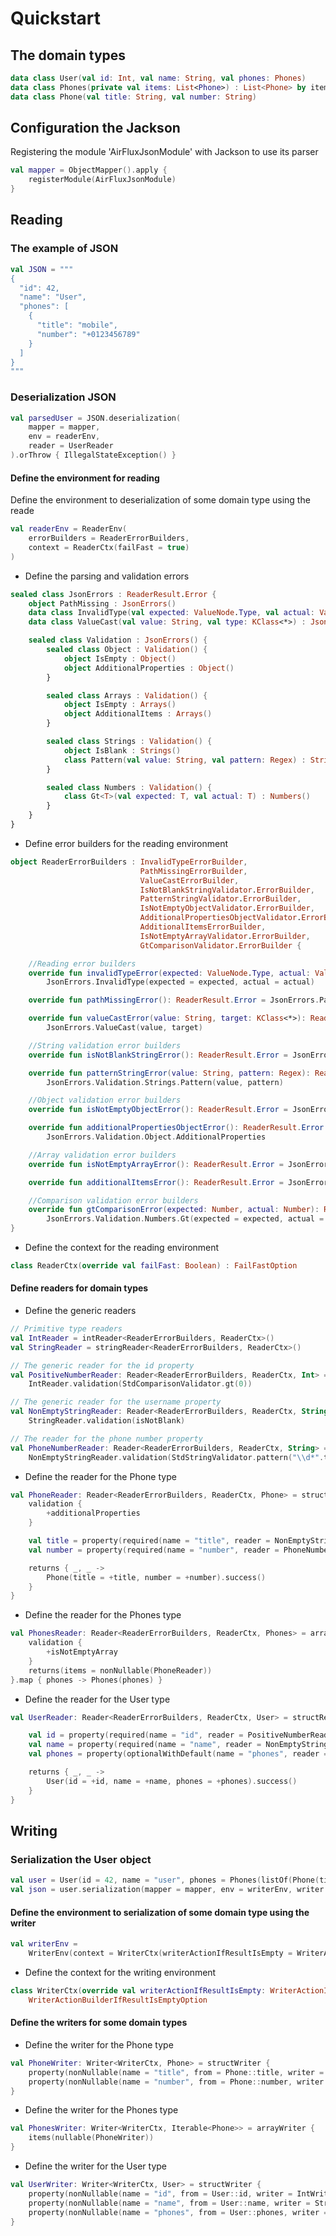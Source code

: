 # Quickstart

## The domain types

```kotlin
data class User(val id: Int, val name: String, val phones: Phones)
data class Phones(private val items: List<Phone>) : List<Phone> by items
data class Phone(val title: String, val number: String)
```

## Configuration the Jackson

Registering the module 'AirFluxJsonModule' with Jackson to use its parser

```kotlin
val mapper = ObjectMapper().apply {
    registerModule(AirFluxJsonModule)
}
```

## Reading

### The example of JSON

```kotlin
val JSON = """
{
  "id": 42,
  "name": "User",
  "phones": [
    {
      "title": "mobile",
      "number": "+0123456789"
    }
  ]
}
"""
```

### Deserialization JSON

```kotlin
val parsedUser = JSON.deserialization(
    mapper = mapper,
    env = readerEnv,
    reader = UserReader
).orThrow { IllegalStateException() }
```

#### Define the environment for reading

Define the environment to deserialization of some domain type using the reade

```kotlin
val readerEnv = ReaderEnv(
    errorBuilders = ReaderErrorBuilders,
    context = ReaderCtx(failFast = true)
)
```

- Define the parsing and validation errors

```kotlin
sealed class JsonErrors : ReaderResult.Error {
    object PathMissing : JsonErrors()
    data class InvalidType(val expected: ValueNode.Type, val actual: ValueNode.Type) : JsonErrors()
    data class ValueCast(val value: String, val type: KClass<*>) : JsonErrors()

    sealed class Validation : JsonErrors() {
        sealed class Object : Validation() {
            object IsEmpty : Object()
            object AdditionalProperties : Object()
        }

        sealed class Arrays : Validation() {
            object IsEmpty : Arrays()
            object AdditionalItems : Arrays()
        }

        sealed class Strings : Validation() {
            object IsBlank : Strings()
            class Pattern(val value: String, val pattern: Regex) : Strings()
        }

        sealed class Numbers : Validation() {
            class Gt<T>(val expected: T, val actual: T) : Numbers()
        }
    }
}
```

- Define error builders for the reading environment

```kotlin
object ReaderErrorBuilders : InvalidTypeErrorBuilder,
                             PathMissingErrorBuilder,
                             ValueCastErrorBuilder,
                             IsNotBlankStringValidator.ErrorBuilder,
                             PatternStringValidator.ErrorBuilder,
                             IsNotEmptyObjectValidator.ErrorBuilder,
                             AdditionalPropertiesObjectValidator.ErrorBuilder,
                             AdditionalItemsErrorBuilder,
                             IsNotEmptyArrayValidator.ErrorBuilder,
                             GtComparisonValidator.ErrorBuilder {

    //Reading error builders
    override fun invalidTypeError(expected: ValueNode.Type, actual: ValueNode.Type): ReaderResult.Error =
        JsonErrors.InvalidType(expected = expected, actual = actual)

    override fun pathMissingError(): ReaderResult.Error = JsonErrors.PathMissing

    override fun valueCastError(value: String, target: KClass<*>): ReaderResult.Error =
        JsonErrors.ValueCast(value, target)

    //String validation error builders
    override fun isNotBlankStringError(): ReaderResult.Error = JsonErrors.Validation.Strings.IsBlank

    override fun patternStringError(value: String, pattern: Regex): ReaderResult.Error =
        JsonErrors.Validation.Strings.Pattern(value, pattern)

    //Object validation error builders
    override fun isNotEmptyObjectError(): ReaderResult.Error = JsonErrors.Validation.Object.IsEmpty

    override fun additionalPropertiesObjectError(): ReaderResult.Error =
        JsonErrors.Validation.Object.AdditionalProperties

    //Array validation error builders
    override fun isNotEmptyArrayError(): ReaderResult.Error = JsonErrors.Validation.Arrays.IsEmpty

    override fun additionalItemsError(): ReaderResult.Error = JsonErrors.Validation.Arrays.AdditionalItems

    //Comparison validation error builders
    override fun gtComparisonError(expected: Number, actual: Number): ReaderResult.Error =
        JsonErrors.Validation.Numbers.Gt(expected = expected, actual = actual)
}
```

- Define the context for the reading environment

```kotlin
class ReaderCtx(override val failFast: Boolean) : FailFastOption
```

#### Define readers for domain types

- Define the generic readers

```kotlin
// Primitive type readers
val IntReader = intReader<ReaderErrorBuilders, ReaderCtx>()
val StringReader = stringReader<ReaderErrorBuilders, ReaderCtx>()

// The generic reader for the id property
val PositiveNumberReader: Reader<ReaderErrorBuilders, ReaderCtx, Int> =
    IntReader.validation(StdComparisonValidator.gt(0))

// The generic reader for the username property
val NonEmptyStringReader: Reader<ReaderErrorBuilders, ReaderCtx, String> =
    StringReader.validation(isNotBlank)

// The reader for the phone number property
val PhoneNumberReader: Reader<ReaderErrorBuilders, ReaderCtx, String> =
    NonEmptyStringReader.validation(StdStringValidator.pattern("\\d*".toRegex()))
```

- Define the reader for the Phone type

```kotlin
val PhoneReader: Reader<ReaderErrorBuilders, ReaderCtx, Phone> = structReader {
    validation {
        +additionalProperties
    }

    val title = property(required(name = "title", reader = NonEmptyStringReader))
    val number = property(required(name = "number", reader = PhoneNumberReader))

    returns { _, _ ->
        Phone(title = +title, number = +number).success()
    }
}
```

- Define the reader for the Phones type

```kotlin
val PhonesReader: Reader<ReaderErrorBuilders, ReaderCtx, Phones> = arrayReader {
    validation {
        +isNotEmptyArray
    }
    returns(items = nonNullable(PhoneReader))
}.map { phones -> Phones(phones) }
```

- Define the reader for the User type

```kotlin
val UserReader: Reader<ReaderErrorBuilders, ReaderCtx, User> = structReader {

    val id = property(required(name = "id", reader = PositiveNumberReader))
    val name = property(required(name = "name", reader = NonEmptyStringReader))
    val phones = property(optionalWithDefault(name = "phones", reader = PhonesReader, default = { _ -> Phones() }))

    returns { _, _ ->
        User(id = +id, name = +name, phones = +phones).success()
    }
}
```

## Writing

### Serialization the User object

```kotlin
val user = User(id = 42, name = "user", phones = Phones(listOf(Phone(title = "mobil", number = "123456789"))))
val json = user.serialization(mapper = mapper, env = writerEnv, writer = UserWriter)
```

#### Define the environment to serialization of some domain type using the writer

```kotlin
val writerEnv =
    WriterEnv(context = WriterCtx(writerActionIfResultIsEmpty = WriterActionIfResultIsEmpty.RETURN_NOTHING))
```

- Define the context for the writing environment

```kotlin
class WriterCtx(override val writerActionIfResultIsEmpty: WriterActionIfResultIsEmpty) :
    WriterActionBuilderIfResultIsEmptyOption
```

#### Define the writers for some domain types

- Define the writer for the Phone type

```kotlin
val PhoneWriter: Writer<WriterCtx, Phone> = structWriter {
    property(nonNullable(name = "title", from = Phone::title, writer = StringWriter))
    property(nonNullable(name = "number", from = Phone::number, writer = StringWriter))
}
```

- Define the writer for the Phones type

```kotlin
val PhonesWriter: Writer<WriterCtx, Iterable<Phone>> = arrayWriter {
    items(nullable(PhoneWriter))
}
```

- Define the writer for the User type

```kotlin
val UserWriter: Writer<WriterCtx, User> = structWriter {
    property(nonNullable(name = "id", from = User::id, writer = IntWriter))
    property(nonNullable(name = "name", from = User::name, writer = StringWriter))
    property(nonNullable(name = "phones", from = User::phones, writer = PhonesWriter))
}
```
